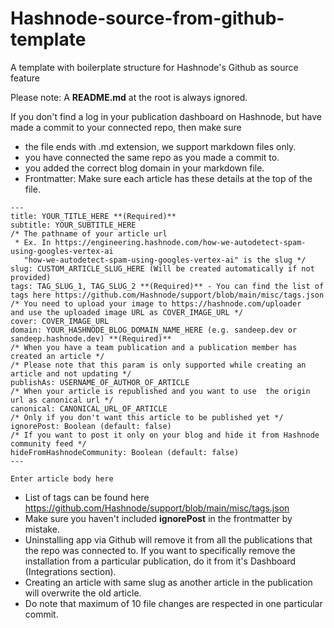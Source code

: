 # Hashnode-source-from-github-template
A template with boilerplate structure for Hashnode's Github as source feature

Please note: A **README.md** at the root is always ignored.

If you don't find a log in your publication dashboard on Hashnode, but have made a commit to your connected repo, then make sure

*   the file ends with .md extension, we support markdown files only.
*   you have connected the same repo as you made a commit to.
*   you added the correct blog domain in your markdown file.
*   Frontmatter: Make sure each article has these details at the top of the file.
    
```
---
title: YOUR_TITLE_HERE **(Required)**
subtitle: YOUR_SUBTITLE_HERE
/* The pathname of your article url 
 * Ex. In https://engineering.hashnode.com/how-we-autodetect-spam-using-googles-vertex-ai 
   "how-we-autodetect-spam-using-googles-vertex-ai" is the slug */ 
slug: CUSTOM_ARTICLE_SLUG_HERE (Will be created automatically if not provided)
tags: TAG_SLUG_1, TAG_SLUG_2 **(Required)** - You can find the list of tags here https://github.com/Hashnode/support/blob/main/misc/tags.json
/* You need to upload your image to https://hashnode.com/uploader 
and use the uploaded image URL as COVER_IMAGE_URL */ 
cover: COVER_IMAGE_URL
domain: YOUR_HASHNODE_BLOG_DOMAIN_NAME_HERE (e.g. sandeep.dev or sandeep.hashnode.dev) **(Required)** 
/* When you have a team publication and a publication member has created an article */ 
/* Please note that this param is only supported while creating an article and not updating */ 
publishAs: USERNAME_OF_AUTHOR_OF_ARTICLE 
/* When your article is republished and you want to use  the origin url as canonical url */ 
canonical: CANONICAL_URL_OF_ARTICLE 
/* Only if you don't want this article to be published yet */ 
ignorePost: Boolean (default: false)
/* If you want to post it only on your blog and hide it from Hashnode community feed */
hideFromHashnodeCommunity: Boolean (default: false)
---

Enter article body here
```        
*   List of tags can be found here https://github.com/Hashnode/support/blob/main/misc/tags.json
*   Make sure you haven't included **ignorePost** in the frontmatter by mistake.
*   Uninstalling app via Github will remove it from all the publications that the repo was connected to. If you want to specifically remove the installation from a particular publication, do it from it's Dashboard (Integrations section).
*   Creating an article with same slug as another article in the publication will overwrite the old article.
*   Do note that maximum of 10 file changes are respected in one particular commit.
